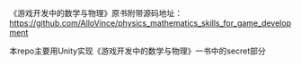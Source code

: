 《游戏开发中的数学与物理》原书附带源码地址：https://github.com/AlloVince/physics_mathematics_skills_for_game_development  
  
本repo主要用Unity实现《游戏开发中的数学与物理》一书中的secret部分
